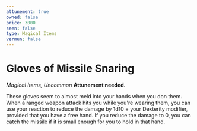 ```yaml
---
attunement: true
owned: false
price: 3000
seen: false
type: Magical Items
vermun: false
---
```

# Gloves of Missile Snaring

*Magical Items, Uncommon* **Attunement needed.**

These gloves seem to almost meld into your hands when you don them. When a ranged weapon attack hits you while you're wearing them, you can use your reaction to reduce the damage by 1d10 + your Dexterity modifier, provided that you have a free hand. If you reduce the damage to 0, you can catch the missile if it is small enough for you to hold in that hand.